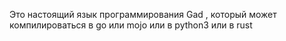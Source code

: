 Это настоящий язык программирования Gad , который может компилироваться в go или mojo или в python3 или в rust
